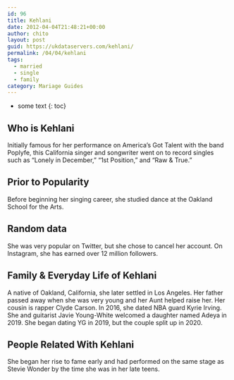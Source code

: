 ```yaml
---
id: 96
title: Kehlani
date: 2012-04-04T21:48:21+00:00
author: chito
layout: post
guid: https://ukdataservers.com/kehlani/
permalink: /04/04/kehlani  
tags:
  - married
  - single
  - family
category: Mariage Guides
---
```


* some text
{: toc}


## Who is  Kehlani
                  
                  
                  
Initially famous for her performance on America&#8217;s Got Talent with the band Poplyfe, this California singer and songwriter went on to record singles such as &#8220;Lonely in December,&#8221; &#8220;1st Position,&#8221; and &#8220;Raw & True.&#8221; 
                  
                
                
                
## Prior to Popularity 
                  
                  
                  
Before beginning her singing career, she studied dance at the Oakland School for the Arts. 
                  
                
                
                
## Random data 
                  
                  
                  
She was very popular on Twitter, but she chose to cancel her account. On Instagram, she has earned over 12 million followers. 
                  
                
                
                
## Family & Everyday Life of Kehlani
                  
                  
                  
A native of Oakland, California, she later settled in Los Angeles. Her father passed away when she was very young and her Aunt helped raise her. Her cousin is rapper Clyde Carson. In 2016, she dated NBA guard Kyrie Irving. She and guitarist Javie Young-White welcomed a daughter named Adeya in 2019. She began dating YG in 2019, but the couple split up in 2020.
                  
                
                
                
## People Related With  Kehlani
                  
                  
                  
She began her rise to fame early and had performed on the same stage as Stevie Wonder by the time she was in her late teens. 
                  
                
              
            
          
          
          
    
    
  
